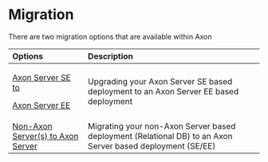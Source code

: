 # Migration

There are two migration options that are available within Axon

<table>
  <thead>
    <tr>
      <th style="text-align:left">Options</th>
      <th style="text-align:left">Description</th>
    </tr>
  </thead>
  <tbody>
    <tr>
      <td style="text-align:left">
        <p><a href="standard-to-enterprise-edition.md">Axon Server SE to</a>
        </p>
        <p><a href="standard-to-enterprise-edition.md">Axon Server EE</a>
        </p>
      </td>
      <td style="text-align:left">Upgrading your Axon Server SE based deployment to an Axon Server EE based
        deployment</td>
    </tr>
    <tr>
      <td style="text-align:left"><a href="non-axon-server-to-axon-server.md">Non-Axon Server(s) to Axon Server</a>
      </td>
      <td style="text-align:left">Migrating your non-Axon Server based deployment (Relational DB) to an
        Axon Server based deployment (SE/EE)</td>
    </tr>
  </tbody>
</table>

